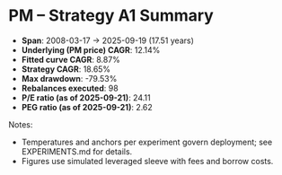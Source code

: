 # PM – Strategy A1 Summary

- **Span**: 2008-03-17 → 2025-09-19 (17.51 years)
- **Underlying (PM price) CAGR**: 12.14%
- **Fitted curve CAGR**: 8.87%
- **Strategy CAGR**: 18.65%
- **Max drawdown**: -79.53%
- **Rebalances executed**: 98
- **P/E ratio (as of 2025-09-21)**: 24.11
- **PEG ratio (as of 2025-09-21)**: 2.62

Notes:

- Temperatures and anchors per experiment govern deployment; see EXPERIMENTS.md for details.
- Figures use simulated leveraged sleeve with fees and borrow costs.

